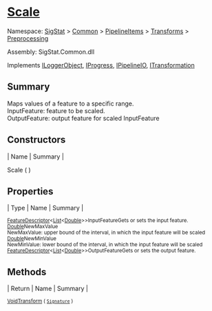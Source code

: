 # [Scale](./Scale.md)

Namespace: [SigStat]() > [Common](./../../../README.md) > [PipelineItems]() > [Transforms]() > [Preprocessing](./README.md)

Assembly: SigStat.Common.dll

Implements [ILoggerObject](./../../../ILoggerObject.md), [IProgress](./../../../Helpers/IProgress.md), [IPipelineIO](./../../../Pipeline/IPipelineIO.md), [ITransformation](./../../../ITransformation.md)

## Summary
Maps values of a feature to a specific range.  <br>InputFeature: feature to be scaled.<br>OutputFeature: output feature for scaled InputFeature

## Constructors

| Name | Summary | 

Scale (  )<sub></sub>


## Properties

| Type | Name | Summary | 

<sub>[FeatureDescriptor](./../../../FeatureDescriptor-1.md)\<[List](https://docs.microsoft.com/en-us/dotnet/api/System.Collections.Generic.List-1)\<[Double](https://docs.microsoft.com/en-us/dotnet/api/System.Double)>></sub><sub>InputFeature</sub><sub>Gets or sets the input feature.</sub>
<sub>[Double](https://docs.microsoft.com/en-us/dotnet/api/System.Double)</sub><sub>NewMaxValue</sub><sub><br>NewMaxValue: upper bound of the interval, in which the input feature will be scaled</sub>
<sub>[Double](https://docs.microsoft.com/en-us/dotnet/api/System.Double)</sub><sub>NewMinValue</sub><sub><br>NewMinValue: lower bound of the interval, in which the input feature will be scaled</sub>
<sub>[FeatureDescriptor](./../../../FeatureDescriptor-1.md)\<[List](https://docs.microsoft.com/en-us/dotnet/api/System.Collections.Generic.List-1)\<[Double](https://docs.microsoft.com/en-us/dotnet/api/System.Double)>></sub><sub>OutputFeature</sub><sub>Gets or sets the output feature.</sub>


## Methods

| Return | Name | Summary | 

<sub>[Void](https://docs.microsoft.com/en-us/dotnet/api/System.Void)</sub><sub>[Transform](./Methods/Scale-100663813.md) ( [`Signature`](./../../../Signature.md) )</sub><sub></sub>


